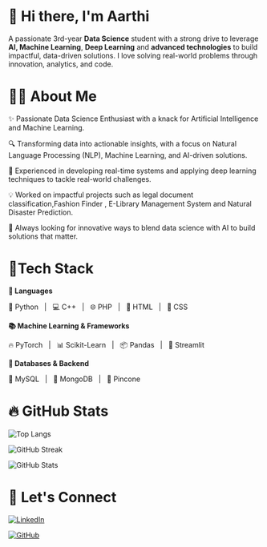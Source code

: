 # 👋 Hi there, I'm Aarthi

A passionate 3rd-year **Data Science** student with a strong drive to leverage **AI, Machine Learning**, **Deep Learning** and **advanced technologies** to build impactful, data-driven solutions. I love solving real-world problems through innovation, analytics, and code.

# 👩‍💻 About Me

✨ Passionate Data Science Enthusiast with a knack for Artificial Intelligence and Machine Learning.

🔍 Transforming data into actionable insights, with a focus on Natural Language Processing (NLP), Machine Learning, and AI-driven solutions.

🚀 Experienced in developing real-time systems and applying deep learning techniques to tackle real-world challenges.

💡 Worked on impactful projects such as legal document classification,Fashion Finder , E-Library Management System and Natural Disaster Prediction.

🔗 Always looking for innovative ways to blend data science with AI to build solutions that matter.

 # 🔧Tech Stack
**💬 Languages**

🐍 Python   |   💻 C++   |   🌐 PHP   |   📄 HTML   |   🎨 CSS

**📚 Machine Learning & Frameworks**

🔥 PyTorch   |   📊 Scikit-Learn   |   📦 Pandas   |   🚀 Streamlit

**💾 Databases & Backend**

💾 MySQL   |   📂 MongoDB   |   🧩 Pincone


# 🔥 GitHub Stats

![Top Langs](https://github-readme-stats.vercel.app/api/top-langs/?username=Aarthi2005&layout=compact&theme=tokyonight)

![GitHub Streak](https://github-readme-streak-stats.herokuapp.com/?user=Aarthi2005&theme=tokyonight)

![GitHub Stats](https://github-readme-stats.vercel.app/api?username=Aarthi2005&show_icons=true&theme=tokyonight)

# 🔗 Let's Connect

[![LinkedIn](https://img.shields.io/badge/LinkedIn-Connect-blue?style=flat-square&logo=linkedin)](https://www.linkedin.com/in/aarthi-n-j)

[![GitHub](https://img.shields.io/badge/GitHub-Follow-black?style=flat-square&logo=github)](https://github.com/Aarthi2005)

